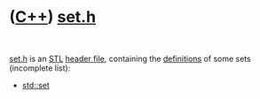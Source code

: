 
 

 

 

 

 

([C++](Cpp.md)) [set.h](CppSetH.md)
=====================================

 

[set.h](CppSetH.md) is an [STL](CppStl.md) [header
file](CppHeaderFile.md), containing the
[definitions](CppDefinition.md) of some sets (incomplete list):

-   [std::set](CppStdSet.md)

 

 

 

 

 

 

